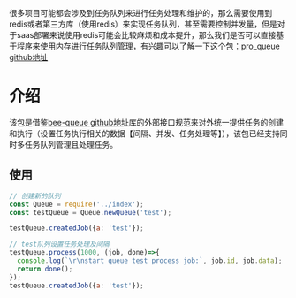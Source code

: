 很多项目可能都会涉及到任务队列来进行任务处理和维护的，那么需要使用到redis或者第三方库（使用redis）来实现任务队列，甚至需要控制并发量，但是对于saas部署来说使用redis可能会比较麻烦和成本提升，那么我们是否可以直接基于程序来使用内存进行任务队列管理，有兴趣可以了解一下这个包：[pro_queue github地址](https://github.com/xiaoyaos/pro_queue "pro_queue")

# 介绍
该包是借鉴[bee-queue github地址](https://github.com/bee-queue/bee-queue "bee_queue")库的外部接口规范来对外统一提供任务的创建和执行（设置任务执行相关的数据【间隔、并发、任务处理等】），该包已经支持同时多任务队列管理且处理任务。

## 使用
```js
// 创建新的队列
const Queue = require('../index');
const testQueue = Queue.newQueue('test');

testQueue.createdJob({a: 'test'});

// test队列设置任务处理及间隔
testQueue.process(1000, (job, done)=>{
  console.log(`\r\nstart queue test process job:`, job.id, job.data);
  return done();
});
testQueue.createdJob({a: 'test'});
```
